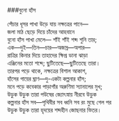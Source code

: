 ###বুনো হাঁস

পেঁচার ধূসর পাখা উড়ে যায় নক্ষত্রের পানে—  
জলা মাঠ ছেড়ে দিয়ে চাঁদের আহবানে  
বুনো হাঁস পাখা মেলে— শাঁই শাঁই শব্দ শুনি তার;  
এক—দুই—তিন—চার—অজস্র—অপার—  
রাত্রির কিনার দিয়ে তাহাদের ক্ষিপ্র ডানা ঝাড়া  
এঞ্জিনের মতো শব্দে; ছুটিতেছে—ছুটিতেছে তারা।  
তারপর পড়ে থাকে, নক্ষত্রের বিশাল আকাশ,  
হাঁসের গায়ের ঘ্রাণ—দু-একটা কল্পনার হাঁস;  
মনে পড়ে কবেকার পাড়াগাঁর অরুণিমা স্যানালের মুখ;  
উড়ুক উড়ুক তারা পউষের জ্যোৎস্নায় নীরবে উড়ুক  
কল্পনার হাঁস সব—পৃথিবীর সব ধ্বনি সব রং মুছে গেল পর  
উড়ুক উড়ুক তারা হৃদয়ের শব্দহীন জোছনার ভিতর।  